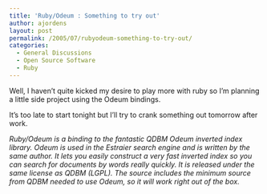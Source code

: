 ```yaml
---
title: 'Ruby/Odeum : Something to try out'
author: ajordens
layout: post
permalink: /2005/07/rubyodeum-something-to-try-out/
categories:
  - General Discussions
  - Open Source Software
  - Ruby
---
```

Well, I haven&#8217;t quite kicked my desire to play more with ruby so I&#8217;m planning a little side project using the Odeum bindings.

It&#8217;s too late to start tonight but I&#8217;ll try to crank something out tomorrow after work.

*Ruby/Odeum is a binding to the fantastic QDBM Odeum inverted index library. Odeum is used in the Estraier search engine and is written by the same author. It lets you easily construct a very fast inverted index so you can search for documents by words really quickly. It is released under the same license as QDBM (LGPL). The source includes the minimum source from QDBM needed to use Odeum, so it will work right out of the box.*